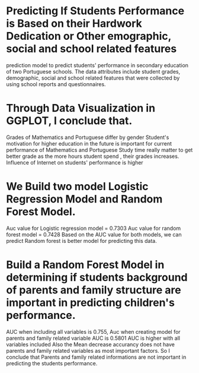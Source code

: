 # Predicting If Students Performance is Based on their Hardwork Dedication or Other emographic, social and school related features
 prediction model to predict students' performance in secondary education of two Portuguese schools. The data attributes include student grades, demographic, social and school related features that were collected by using school reports and questionnaires. 

# Through Data Visualization in GGPLOT, I conclude that.

  Grades of Mathematics and Portuguese differ by gender
  Student's motivation for higher education in the future is important for current performance of Mathematics and Portuguese
  Study time really matter to get better grade as the more hours student spend , their grades increases. 
  Influence of Internet on students' performance is higher

# We Build two model Logistic Regression Model and Random Forest Model.
  Auc value for Logistic regression model = 0.7303
  Auc value for random forest model = 0.7428
  Based on the AUC value for both models, we can predict Random forest is better model for predicting this data. 


# Build a Random Forest Model in determining if students background of parents and family structure are important in predicting children's performance. 
  AUC when including all variables is 0.755, Auc when creating model for parents and family related variable AUC is 0.5801
  AUC is higher with all variables included 
  Also the Mean decrease accurancy does not have parents and family related variables as most important factors.
  So I conclude that Parents and family related informations are not important in predicting the students performance. 
